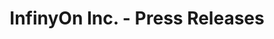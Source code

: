 ---
title: "InfinyOn Inc. - Press Releases"
hero:
  component: "hero/hero-with-title"
  title: 
    line1: "Press Releases"
  description: 
    line1: "Stay informed with latest annoucements from InfinyOn Inc."
  image: 
    src: "/assets/newspapers-hero.jpg"
    alt: "InfinyOn Press Releases" 
---